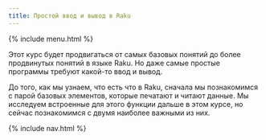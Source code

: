 ```yaml
---
title: Простой ввод и вывод в Raku
---
```


{% include menu.html %}

Этот курс будет продвигаться от самых базовых понятий до более продвинутых
понятий в языке Raku. Но даже самые простые программы требуют какой-то ввод и
вывод.

До того, как мы узнаем, что есть что в Raku, сначала мы познакомимся с парой
базовых элементов, которые печатают и читают данные. Мы исследуем встроенные для
этого функции дальше в этом курсе, но сейчас познакомимся с двумя наиболее
важными из них.

{% include nav.html %}
